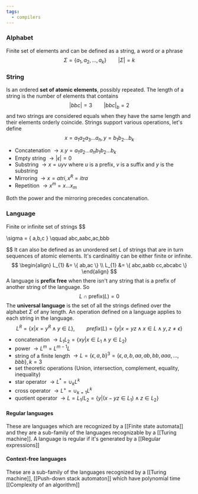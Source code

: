 ```yaml
---
tags:
  - compilers
---
```

### Alphabet

Finite set of elements and can be defined as a string, a word or a phrase
$$
\Sigma = \{ a_{1},a_{2},\dots,a_{k} \} \qquad |\Sigma| = k
$$
### String

Is an ordered **set of atomic elements**, possibly repeated. The length of a string is the number of elements that contains
$$
|bbc| = 3 \qquad |bbc|_{b} = 2
$$
and two strings are considered equals when they have the same length and their elements orderly coincide. Strings support various operations, let's define 
$$
x = a_{1}a_{2}a_{3}\dots a_{h}, y=b_{1}b_{2}\dots b_{k}
$$
- Concatenation $\to x.y = a_{1}a_{2}\dots a_{h}b_{1}b_{2}\dots b_{k}$
- Empty string $\to |\epsilon| =0$
- Substring $\to x = uyv$ where $u$ is a prefix, $v$ is a suffix and $y$ is the substring
- Mirroring $\to x=atri, x^{R} =itra$
- Repetition $\to x^{m} = x\dots x_{m}$

Both the power and the mirroring precedes concatenation.
### Language

Finite or infinite set of strings
$$

\sigma = \{ a,b,c \} \qquad
abc,aabc,ac,bbb

$$
It can also be defined as an unordered set $L$ of strings that are in turn sequences of atomic elements. It's cardinalitiy can be either finite or infinite.
$$
\begin{align}
L_{1} &= \{ ab,ac \} \\
L_{1} &= \{ abc,aabb cc,abcabc \}
\end{align}
$$
A language is **prefix free** when there isn't any string that is a prefix of another string of the language. So 
$$
L \cap \text{prefix}(L) = 0
$$
The **universal language** is the set of all the strings defined over the alphabet $\Sigma$ of any length. An operation defined on a language applies to each string in the language.
$$
L^{R} = \{ x|x=y^{R} \land y \in L \}, \qquad prefix(L) = \{ y|x=yz \land x \in L \land y,z \neq \epsilon \}
$$
- concatenation $\to L_{1}L_{2} = \{ xy|x\in L_{1} \land y \in L_{2} \}$
- power $\to L^{m} = L^{m-1}L$
- string of a finite length $\to L = \{ \epsilon,a,b \}^{3} = \{ \epsilon,a,b,aa,ab,bb,aaa,\dots,b b b  \}, k = 3$
- set theoretic operations (Union, intersection, complement, equality, inequality)
- star operator $\to L^{*} = \cup_{k} L^{k}$
- cross operator $\to L^{+} = \cup_{k= 1}L^{k}$
- quotient operator $\to L = L_{1}/L_{2} = \{ y|(x-yz \in L_{1}) \land z \in L_{2} \}$
#### Regular languages

These are languages which are recognized by a [[Finite state automata]] and they are a sub-family of the languages recognizable by a [[Turing machine]]. A language is regular if it's generated by a [[Regular expressions]]

#### Context-free languages

These are a sub-family of the languages recognized by a [[Turing machine]], [[Push-down stack automaton]] which have polynomial time [[Complexity of an algorithm]]